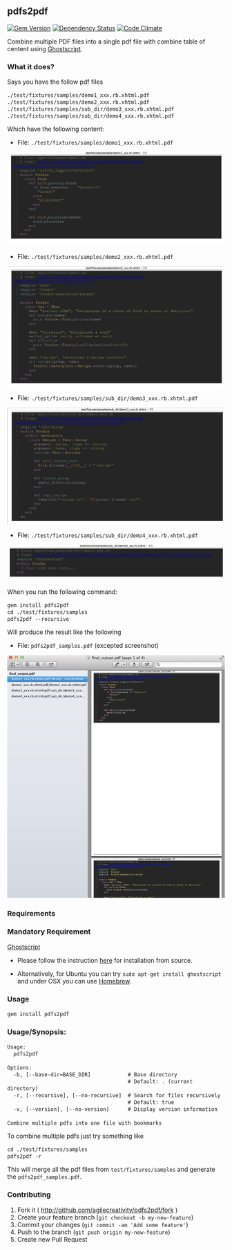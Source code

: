 ## pdfs2pdf

[![Gem Version](https://badge.fury.io/rb/pdfs2pdf.svg)](http://badge.fury.io/rb/pdfs2pdf)
[![Dependency Status](https://gemnasium.com/agilecreativity/pdfs2pdf.png)](https://gemnasium.com/agilecreativity/pdfs2pdf)
[![Code Climate](https://codeclimate.com/github/agilecreativity/pdfs2pdf.png)](https://codeclimate.com/github/agilecreativity/pdfs2pdf)

Combine multiple PDF files into a single pdf file with combine table of centent using [Ghostscript][].

### What it does?

Says you have the follow pdf files

```
./test/fixtures/samples/demo1_xxx.rb.xhtml.pdf
./test/fixtures/samples/demo2_xxx.rb.xhtml.pdf
./test/fixtures/samples/sub_dir/demo3_xxx.rb.xhtml.pdf
./test/fixtures/samples/sub_dir/demo4_xxx.rb.xhtml.pdf
```

Which have the following content:

- File: `./test/fixtures/samples/demo1_xxx.rb.xhtml.pdf`

![](https://github.com/agilecreativity/pdfs2pdf/raw/master/demo1.png)

- File: `./test/fixtures/samples/demo2_xxx.rb.xhtml.pdf`

![](https://github.com/agilecreativity/pdfs2pdf/raw/master/demo2.png)

- File: `./test/fixtures/samples/sub_dir/demo3_xxx.rb.xhtml.pdf`

![](https://github.com/agilecreativity/pdfs2pdf/raw/master/demo3.png)

- File: `./test/fixtures/samples/sub_dir/demo4_xxx.rb.xhtml.pdf`

![](https://github.com/agilecreativity/pdfs2pdf/raw/master/demo4.png)

When you run the following command:

```
gem install pdfs2pdf
cd ./test/fixtures/samples
pdfs2pdf --recursive
```

Will produce the result like the following

- File: `pdfs2pdf_samples.pdf` (excepted screenshot)

![](https://github.com/agilecreativity/pdfs2pdf/raw/master/final_output.png)

### Requirements

### Mandatory Requirement

[Ghostscript][]

- Please follow the instruction [here](http://ghostscript.com/doc/current/Install.htm) for
installation from source.

- Alternatively, for Ubuntu you can try `sudo apt-get install ghostscript` and under OSX
you can use [Homebrew](https://github.com/Homebrew/homebrew).

### Usage

```sh
gem install pdfs2pdf
```

### Usage/Synopsis:

```
Usage:
  pdfs2pdf

Options:
  -b, [--base-dir=BASE_DIR]            # Base directory
                                       # Default: . (current directory)
  -r, [--recursive], [--no-recursive]  # Search for files recursively
                                       # Default: true
  -v, [--version], [--no-version]      # Display version information

Combine multiple pdfs into one file with bookmarks
```

To combine multiple pdfs just try something like

```
cd ./test/fixtures/samples
pdfs2pdf -r
```

This will merge all the pdf files from `test/fixtures/samples` and generate the
`pdfs2pdf_samples.pdf`.

### Contributing

1. Fork it ( http://github.com/agilecreativity/pdfs2pdf/fork )
2. Create your feature branch (`git checkout -b my-new-feature`)
3. Commit your changes (`git commit -am 'Add some feature'`)
4. Push to the branch (`git push origin my-new-feature`)
5. Create new Pull Request

[Ghostscript]: http://www.ghostscript.com/
[Semantic Versioning]: http://semver.org

